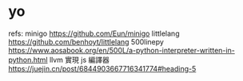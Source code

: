 # yo

refs:
minigo
https://github.com/Eun/minigo
littlelang
https://github.com/benhoyt/littlelang
500linepy
https://www.aosabook.org/en/500L/a-python-interpreter-written-in-python.html
llvm 實現 js 編譯器
https://juejin.cn/post/6844903667716341774#heading-5
